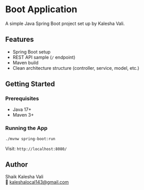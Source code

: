 # Boot Application

A simple Java Spring Boot project set up by Kalesha Vali.

## Features
- Spring Boot setup
- REST API sample (`/` endpoint)
- Maven build
- Clean architecture structure (controller, service, model, etc.)

## Getting Started

### Prerequisites
- Java 17+
- Maven 3+

### Running the App
```bash
./mvnw spring-boot:run
```

Visit: `http://localhost:8080/`

## Author
Shaik Kalesha Vali  
📧 kaleshalocal143@gmail.com